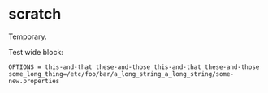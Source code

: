 # scratch

Temporary.

Test wide block:

```
OPTIONS = this-and-that these-and-those this-and-that these-and-those some_long_thing=/etc/foo/bar/a_long_string_a_long_string/some-new.properties
```
